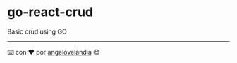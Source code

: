 # go-react-crud
Basic crud using GO

---
⌨️ con ❤️ por [angelovelandia](https://github.com/angelovelandia) 😊
